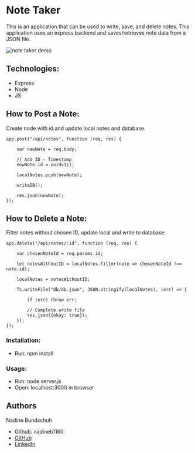 # Note Taker
This is an application that can be used to write, save, and delete notes. This application uses an express backend and saves/retrieves note data from a JSON file.

![note taker demo](public/assets/demo/demo.gif)

## Technologies:
- Express
- Node
- JS

## How to Post a Note:
Create node with id and update local notes and database.
```
app.post("/api/notes", function (req, res) {

    var newNote = req.body;

    // Add ID - Timestamp
    newNote.id = uuidv1();

    localNotes.push(newNote);

    writeDB();

    res.json(newNote);
});
```

## How to Delete a Note:
Filter notes without chosen ID, update local and write to database.
```
app.delete("/api/notes/:id", function (req, res) {

    var chosenNoteId = req.params.id;

    let notesWithoutID = localNotes.filter(note => chosenNoteId !== note.id);

    localNotes = notesWithoutID;

    fs.writeFile("db/db.json", JSON.stringify(localNotes), (err) => {

        if (err) throw err;
    
        // Complete write file
        res.json({okay: true});
    });
});
```

### Installation:
- Run: npm install 

### Usage:
- Run: node server.js
- Open: localhost:3000 in browser


## Authors
Nadine Bundschuh

- Github: nadineb1160
- [GitHub](https://github.com/nadineb1160)
- [LinkedIn](https://www.linkedin.com/in/nadine-bundschuh-731233b9)

